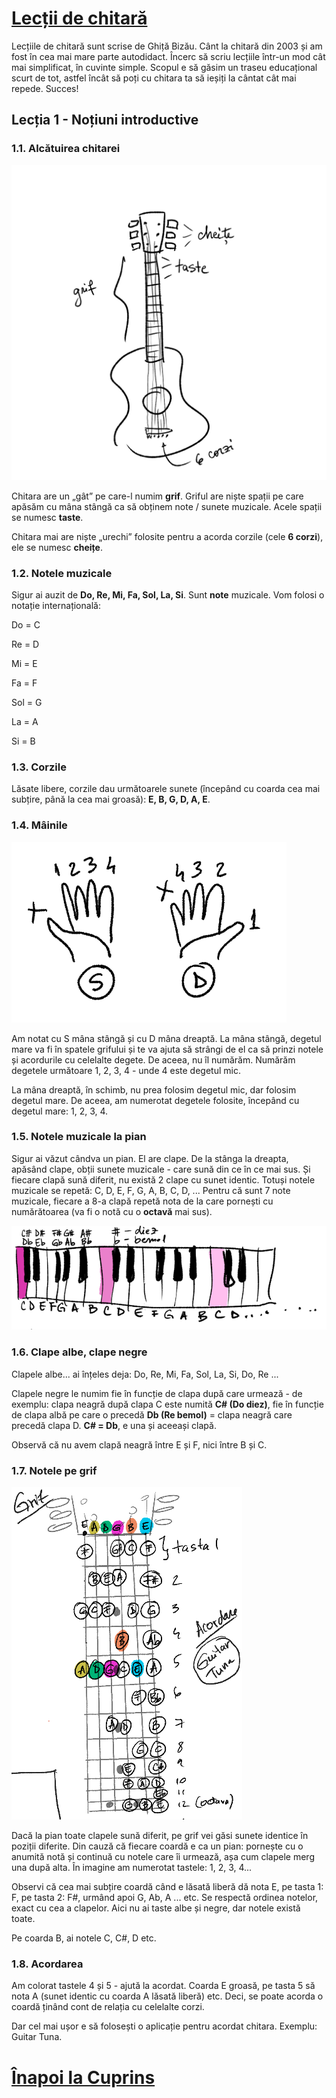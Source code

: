 # [Lecții de chitară](https://github.com/Voluntari-Noi/guitar-lessons)

Lecțiile de chitară sunt scrise de Ghiță Bizău. Cânt la chitară din 2003 și am fost în cea mai mare parte autodidact. Încerc să scriu lecțiile într-un mod cât mai simplificat, în cuvinte simple. Scopul e să găsim un traseu educațional scurt de tot, astfel încât să poți cu chitara ta să ieșiți la cântat cât mai repede. Succes!

## Lecția 1 - Noțiuni introductive

### 1.1. Alcătuirea chitarei

![alcătuirea-chitarei](https://raw.githubusercontent.com/Voluntari-Noi/guitar-lessons/master/01/lectia-1-01.png)

Chitara are un „gât” pe care-l numim **grif**. Griful are niște spații pe care apăsăm cu mâna stângă ca să obținem note / sunete muzicale. Acele spații se numesc **taste**.

Chitara mai are niște „urechi” folosite pentru a acorda corzile (cele **6 corzi**), ele se numesc **cheițe**.

### 1.2. Notele muzicale

Sigur ai auzit de **Do, Re, Mi, Fa, Sol, La, Si**. Sunt **note** muzicale. Vom folosi o notație internațională:

Do = C

Re = D

Mi = E

Fa = F

Sol = G

La = A

Si = B

### 1.3. Corzile

Lăsate libere, corzile dau următoarele sunete (începând cu coarda cea mai subțire, până la cea mai groasă): **E, B, G, D, A, E**.

### 1.4. Mâinile

![mainile-degete](https://raw.githubusercontent.com/Voluntari-Noi/guitar-lessons/master/01/lectia-1-02.png)

Am notat cu S mâna stângă și cu D mâna dreaptă. La mâna stângă, degetul mare va fi în spatele grifului și te va ajuta să strângi de el ca să prinzi notele și acordurile cu celelalte degete. De aceea, nu îl numărăm. Numărăm degetele următoare 1, 2, 3, 4 - unde 4 este degetul mic.

La mâna dreaptă, în schimb, nu prea folosim degetul mic, dar folosim degetul mare. De aceea, am numerotat degetele folosite, începând cu degetul mare: 1, 2, 3, 4.

### 1.5. Notele muzicale la pian

Sigur ai văzut cândva un pian. El are clape. De la stânga la dreapta, apăsând clape, obții sunete muzicale - care sună din ce în ce mai sus. Și fiecare clapă sună diferit, nu există 2 clape cu sunet identic. Totuși notele muzicale se repetă: C, D, E, F, G, A, B, C, D, ... Pentru că sunt 7 note muzicale, fiecare a 8-a clapă repetă nota de la care pornești cu numărătoarea (va fi o notă cu o **octavă** mai sus).

![note-pian](https://raw.githubusercontent.com/Voluntari-Noi/guitar-lessons/master/01/lectia-1-03.png)

### 1.6. Clape albe, clape negre

Clapele albe... ai înțeles deja: Do, Re, Mi, Fa, Sol, La, Si, Do, Re ...

Clapele negre le numim fie în funcție de clapa după care urmează - de exemplu: clapa neagră după clapa C este numită **C# (Do diez)**, fie în funcție de clapa albă pe care o precedă **Db (Re bemol)** = clapa neagră care precedă clapa D. **C# = Db**, e una și aceeași clapă.

Observă că nu avem clapă neagră între E și F, nici între B și C.

### 1.7. Notele pe grif

![note-grif](https://raw.githubusercontent.com/Voluntari-Noi/guitar-lessons/master/01/lectia-1-04.png)

Dacă la pian toate clapele sună diferit, pe grif vei găsi sunete identice în poziții diferite. Din cauză că fiecare coardă e ca un pian: pornește cu o anumită notă și continuă cu notele care îi urmează, așa cum clapele merg una după alta. În imagine am numerotat tastele: 1, 2, 3, 4...

Observi că cea mai subțire coardă când e lăsată liberă dă nota E, pe tasta 1: F, pe tasta 2: F#, urmând apoi G, Ab, A ... etc. Se respectă ordinea notelor, exact cu cea a clapelor. Aici nu ai taste albe și negre, dar notele există toate.

Pe coarda B, ai notele C, C#, D etc.

### 1.8. Acordarea

Am colorat tastele 4 și 5 - ajută la acordat. Coarda E groasă, pe tasta 5 să nota A (sunet identic cu coarda A lăsată liberă) etc.
Deci, se poate acorda o coardă ținând cont de relația cu celelalte corzi.

Dar cel mai ușor e să folosești o aplicație pentru acordat chitara. Exemplu: Guitar Tuna.

# [Înapoi la Cuprins](https://github.com/Voluntari-Noi/guitar-lessons)
